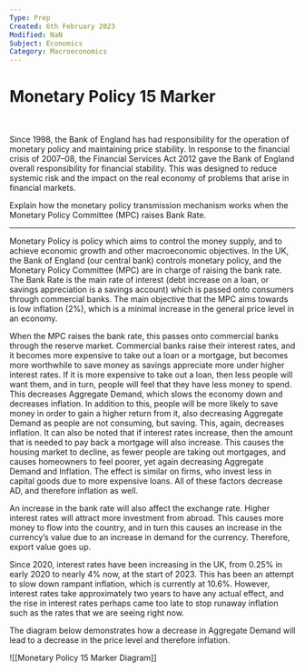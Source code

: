 ```yaml
---
Type: Prep
Created: 6th February 2023
Modified: NaN
Subject: Economics
Category: Macroeconomics
---
```


# Monetary Policy 15 Marker

</br>

Since 1998, the Bank of England has had responsibility for the operation of monetary policy and maintaining price stability. In response to the financial crisis of 2007–08, the Financial Services Act 2012 gave the Bank of England overall responsibility for financial stability. This was designed to reduce systemic risk and the impact on the real economy of problems that arise in financial markets.

Explain how the monetary policy transmission mechanism works when the Monetary Policy Committee (MPC) raises Bank Rate.

---


Monetary Policy is policy which aims to control the money supply, and to achieve economic growth and other macroeconomic objectives. In the UK, the Bank of England (our central bank) controls monetary policy, and the Monetary Policy Committee (MPC) are in charge of raising the bank rate. The Bank Rate is the main rate of interest (debt increase on a loan, or savings appreciation is a savings account) which is passed onto consumers through commercial banks. The main objective that the MPC aims towards is low inflation (2%), which is a minimal increase in the general price level in an economy.

When the MPC raises the bank rate, this passes onto commercial banks through the reserve market. Commercial banks raise their interest rates, and it becomes more expensive to take out a loan or a mortgage, but becomes more worthwhile to save money as savings appreciate more under higher interest rates. If it is more expensive to take out a loan, then less people will want them, and in turn, people will feel that they have less money to spend. This decreases Aggregate Demand, which slows the economy down and decreases inflation. In addition to this, people will be more likely to save money in order to gain a higher return from it, also decreasing Aggregate Demand as people are not consuming, but saving. This, again, decreases inflation. It can also be noted that if interest rates increase, then the amount that is needed to pay back a mortgage will also increase. This causes the housing market to decline, as fewer people are taking out mortgages, and causes homeowners to feel poorer, yet again decreasing Aggregate Demand and Inflation. The effect is similar on firms, who invest less in capital goods due to more expensive loans. All of these factors decrease AD, and therefore inflation as well.

An increase in the bank rate will also affect the exchange rate. Higher interest rates will attract more investment from abroad. This causes more money to flow into the country, and in turn this causes an increase in the currency’s value due to an increase in demand for the currency. Therefore, export value goes up.

Since 2020, interest rates have been increasing in the UK, from 0.25% in early 2020 to nearly 4% now, at the start of 2023. This has been an attempt to slow down rampant inflation, which is currently at 10.6%. However, interest rates take approximately two years to have any actual effect, and the rise in interest rates perhaps came too late to stop runaway inflation such as the rates that we are seeing right now.

The diagram below demonstrates how a decrease in Aggregate Demand will lead to a decrease in the price level and therefore inflation.

![[Monetary Policy 15 Marker Diagram]]